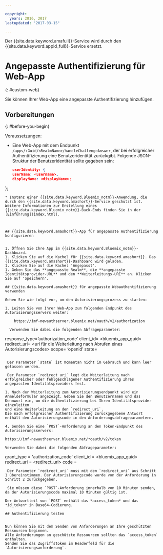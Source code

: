 ```yaml
---

copyright:
  years: 2016, 2017
lastupdated: "2017-03-15"

---
```


Der {{site.data.keyword.amafull}}-Service wird durch den {{site.data.keyword.appid_full}}-Service ersetzt.

# Angepasste Authentifizierung für Web-App
{: #custom-web}

Sie können Ihrer Web-App eine angepasste Authentifizierung hinzufügen.

## Vorbereitungen
{: #before-you-begin}

Voraussetzungen:
* Eine Web-App mit dem Endpunkt `/apps/:Guid/<RealmName>/handleChallengeAnswer`, der
bei erfolgreicher Authentifizierung eine Benutzeridentität zurückgibt. Folgende JSON-Struktur der Benutzeridentität sollte gegeben sein:

   ```json
  userIdentity: {
  userName: <username>,
  displayName: <displayName>;
 };
```
* Instanz einer {{site.data.keyword.Bluemix_notm}}-Anwendung, die durch den {{site.data.keyword.amashort}}-Service geschützt ist. Weitere Informationen zur Erstellung eines {{site.data.keyword.Bluemix_notm}}-Back-Ends finden Sie in der [Einführung](index.html).



## {{site.data.keyword.amashort}}-App für angepasste Authentifizierung konfigurieren


1. Öffnen Sie Ihre App im {{site.data.keyword.Bluemix_notm}}-Dashboard.
1. Klicken Sie auf die Kachel für {{site.data.keyword.amashort}}. Das {{site.data.keyword.amashort}}-Dashboard wird geladen.
1. Klicken Sie auf die Kachel 'Angepasst'.
1. Geben Sie das **angepasste Realm**, die **angepasste Identitätsprovider-URL** und den **Weiterleitungs-URI** an. Klicken Sie auf 'Speichern'.

## {{site.data.keyword.amashort}} für angepasste Webauthentifizierung verwenden

Gehen Sie wie folgt vor, um den Autorisierungsprozess zu starten:

1. Leiten Sie von Ihrer Web-App zum folgenden Endpunkt des Autorisierungsservers weiter:

    https://imf-newauthserver.bluemix.net/oauth/v2/authorization

  Verwenden Sie dabei die folgenden Abfrageparameter:
   ```
   response_type=’authorization_code’
   client_id= <bluemix\_app\_guid>
   redirect_uri= <uri für die Weiterleitung nach Abrufen eines Autorisierungscodes>
   scope= ‘openid’
   state= <state>
   ```

    Der Parameter `state` ist momentan nicht im Gebrauch und kann leer gelassen werden.

    Der Parameter `redirect_uri` legt die Weiterleitung nach erfolgreicher oder fehlgeschlagener Authentifizierung Ihres angepassten Identitätsproviders fest.

1. Nach der Weiterleitung zum Autorisierungsendpunkt wird ein Anmeldeformular angezeigt. Geben Sie den Benutzernamen und das Kennwort ein, um die Authentifizierung bei Ihrem Identitätsprovider einzuleiten
und eine Weiterleitung an den `redirect_uri`.
Die nach erfolgreicher Authentifizierung zurückgegebene Antwort enthält den Autorisierungscode in den Anforderungsabfrageparametern.

4. Senden Sie eine `POST`-Anforderung an den Token-Endpunkt des Autorisierungsservers:

 https://imf-newauthserver.bluemix.net/*oauth/v2/token

 Verwenden Sie dabei die folgenden Abfrageparameter:
 ```
 grant_type = 'authorization_code'
 client_id = <bluemix_app_guid>
 redirect_uri = <redirect_uri>
 code = <authorization code>
 ```
  Der Parameter `redirect_uri` muss mit dem `redirect_uri` aus Schritt 1 übereinstimmen. Der Autorisierungscode wurde von der Anforderung in Schritt 2 zurückgegeben.

  Sie müssen diese `POST`-Anforderung innerhalb von 10 Minuten senden, da der Autorisierungscode maximal 10 Minuten gültig ist.

Der Antwortteil von `POST` enthält das *access_token* und das
*id_token* in Base64-Codierung.

## Authentifizierung testen


Nun können Sie mit dem Senden von Anforderungen an Ihre geschützten Ressourcen beginnen.
Alle Anforderungen an geschützte Ressourcen sollten das `access_token` enthalten.
Senden Sie das Zugriffstoken im Headerfeld für die `Autorisierungsanforderung`.
